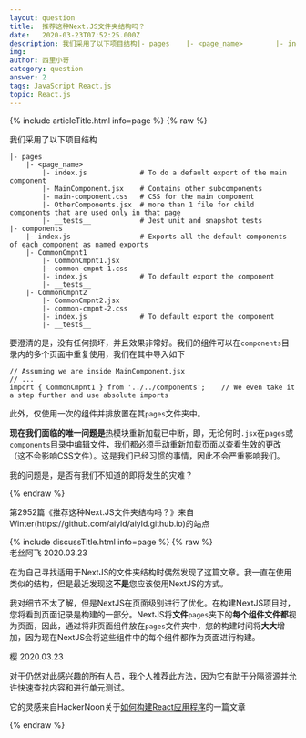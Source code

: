 ```yaml
---
layout: question
title:  推荐这种Next.JS文件夹结构吗？
date:   2020-03-23T07:52:25.000Z
description: 我们采用了以下项目结构|- pages    |- <page_name>        |- index.js             # To...
img: 
author: 西里小哥
category: question
answer: 2
tags: JavaScript React.js
topic: React.js
---
```

<div class="article-root">
  <div class="article">
    {% include articleTitle.html info=page %}
    {% raw %}
    <div class="article-content"><p><font style="vertical-align: inherit;"><font style="vertical-align: inherit;">我们采用了以下项目结构</font></font></p>

<pre><code>|- pages<font></font>
    |- &lt;page_name&gt;<font></font>
        |- index.js             # To do a default export of the main component<font></font>
        |- MainComponent.jsx    # Contains other subcomponents<font></font>
        |- main-component.css   # CSS for the main component<font></font>
        |- OtherComponents.jsx  # more than 1 file for child components that are used only in that page<font></font>
        |- __tests__            # Jest unit and snapshot tests<font></font>
|- components<font></font>
    |- index.js                 # Exports all the default components of each component as named exports<font></font>
    |- CommonCmpnt1<font></font>
        |- CommonCmpnt1.jsx<font></font>
        |- common-cmpnt-1.css<font></font>
        |- index.js             # To default export the component<font></font>
        |- __tests__<font></font>
    |- CommonCmpnt2<font></font>
        |- CommonCmpnt2.jsx<font></font>
        |- common-cmpnt-2.css<font></font>
        |- index.js             # To default export the component<font></font>
        |- __tests__<font></font>
</code></pre>

<p><font style="vertical-align: inherit;"><font style="vertical-align: inherit;">要澄清的是，没有任何损坏，并且效果非常好。</font><font style="vertical-align: inherit;">我们的组件可以在</font></font><code>components</code><font style="vertical-align: inherit;"><font style="vertical-align: inherit;">目录</font><font style="vertical-align: inherit;">内的多个页面中重复使用</font><font style="vertical-align: inherit;">，我们在其中导入如下</font></font></p>

<pre><code>// Assuming we are inside MainComponent.jsx<font></font>
// ...<font></font>
import { CommonCmpnt1 } from '../../components';    // We even take it a step further and use absolute imports<font></font>
</code></pre>

<p><font style="vertical-align: inherit;"><font style="vertical-align: inherit;">此外，仅使用一次的组件并排放置在其</font></font><code>pages</code><font style="vertical-align: inherit;"><font style="vertical-align: inherit;">文件夹中。</font></font></p>

<p><strong><font style="vertical-align: inherit;"><font style="vertical-align: inherit;">现在我们面临的唯一问题是</font></font></strong><font style="vertical-align: inherit;"><font style="vertical-align: inherit;">热模块重新加载已中断，即，无论何时</font></font><code>.jsx</code><font style="vertical-align: inherit;"><font style="vertical-align: inherit;">在</font></font><code>pages</code><font style="vertical-align: inherit;"><font style="vertical-align: inherit;">或</font></font><code>components</code><font style="vertical-align: inherit;"><font style="vertical-align: inherit;">目录中</font><font style="vertical-align: inherit;">编辑</font><font style="vertical-align: inherit;">文件</font><font style="vertical-align: inherit;">，我们都必须手动重新加载页面以查看生效的更改（这不会影响CSS文件）。</font><font style="vertical-align: inherit;">这是我们已经习惯的事情，因此不会严重影响我们。</font></font></p>

<p><font style="vertical-align: inherit;"><font style="vertical-align: inherit;">我的问题是，是否有我们不知道的即将发生的灾难？</font></font></p></div>
    {% endraw %}
  </div>
  <p class="winter_mark">第2952篇《推荐这种Next.JS文件夹结构吗？》来自Winter(https://github.com/aiyld/aiyld.github.io)的站点</p>
  <div class="discuss-wrapper">
    {% include discussTitle.html info=page %}
    {% raw %}
    <div class="discuss-list">
    <div class="discuss-item">
        <div class="discuss-parent">
          <div class="discuss-meta">
            <span class="discuss-user">老丝阿飞</span>
            <span class="discuss-time">2020.03.23</span>
          </div>
          <div class="discuss-comment"><p><font style="vertical-align: inherit;"><font style="vertical-align: inherit;">在为自己寻找适用于NextJS的文件夹结构时偶然发现了这篇文章。</font><font style="vertical-align: inherit;">我一直在使用类似的结构，但是最近发现这</font></font><strong><font style="vertical-align: inherit;"><font style="vertical-align: inherit;">不是</font></font></strong><font style="vertical-align: inherit;"><font style="vertical-align: inherit;">您应该使用NextJS的方式。</font></font></p>

<p><font style="vertical-align: inherit;"><font style="vertical-align: inherit;">我对细节不太了解，但是NextJS在页面级别进行了优化。</font><font style="vertical-align: inherit;">在构建NextJS项目时，您将看到页面记录是构建的一部分。</font><font style="vertical-align: inherit;">NextJS将</font></font><strong><font style="vertical-align: inherit;"><font style="vertical-align: inherit;">文件</font></font></strong><font style="vertical-align: inherit;"></font><code>pages</code><font style="vertical-align: inherit;"><font style="vertical-align: inherit;">夹</font><font style="vertical-align: inherit;">下的</font><strong><font style="vertical-align: inherit;">每个组件文件都</font></strong><font style="vertical-align: inherit;">视为页面，因此，通过将非页面组件放在</font></font><code>pages</code><font style="vertical-align: inherit;"><font style="vertical-align: inherit;">文件夹中，您的</font><font style="vertical-align: inherit;">构建时间</font><font style="vertical-align: inherit;">将</font></font><strong><font style="vertical-align: inherit;"><font style="vertical-align: inherit;">大大</font></font></strong><font style="vertical-align: inherit;"><font style="vertical-align: inherit;">增加，因为现在NextJS会将这些组件中的每个组件都作为页面进行构建。</font></font></p></div>
        </div></div><div class="discuss-item">
        <div class="discuss-parent">
          <div class="discuss-meta">
            <span class="discuss-user">樱</span>
            <span class="discuss-time">2020.03.23</span>
          </div>
          <div class="discuss-comment"><p><font style="vertical-align: inherit;"><font style="vertical-align: inherit;">对于仍然对此感兴趣的所有人员，我个人推荐此方法，因为它有助于分隔资源并允许快速查找内容和进行单元测试。</font></font></p>

<p><font style="vertical-align: inherit;"><font style="vertical-align: inherit;">它的灵感来自HackerNoon关于</font><a href="https://hackernoon.com/how-to-structure-your-react-app-98c48e102aad" rel="nofollow noreferrer"><font style="vertical-align: inherit;">如何构建React应用程序</font></a><font style="vertical-align: inherit;">的一篇文章</font></font><a href="https://hackernoon.com/how-to-structure-your-react-app-98c48e102aad" rel="nofollow noreferrer"><font style="vertical-align: inherit;"></font></a></p></div>
        </div></div>
    </div>
    {% endraw %}
  </div>
<div>
